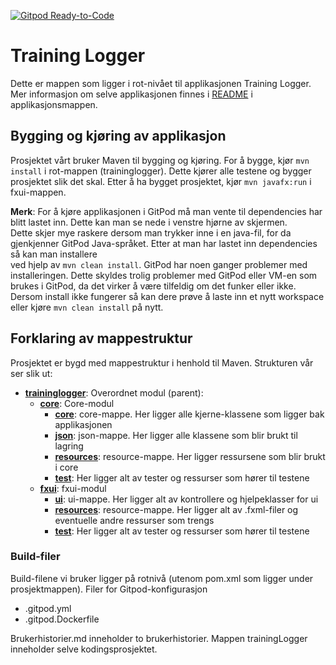 [![Gitpod Ready-to-Code](https://img.shields.io/badge/Gitpod-Ready--to--Code-blue?logo=gitpod)](https://gitpod.idi.ntnu.no/#https://gitlab.stud.idi.ntnu.no/it1901/groups-2020/gr2001/gr2001.git) 

# Training Logger

Dette er mappen som ligger i rot-nivået til applikasjonen Training Logger. Mer informasjon om
selve applikasjonen finnes i [README](trainingLogger/README.md) i applikasjonsmappen. 

## Bygging og kjøring av applikasjon

Prosjektet vårt bruker Maven til bygging og kjøring. For å bygge, kjør `mvn install` i rot-mappen (traininglogger). Dette kjører alle testene og bygger prosjektet slik det skal. 
Etter å ha bygget prosjektet, kjør `mvn javafx:run` i fxui-mappen.

**Merk**: For å kjøre applikasjonen i GitPod må man vente til dependencies har blitt lastet inn. Dette kan man se nede i venstre hjørne av skjermen.  
Dette skjer mye raskere dersom man trykker inne i en java-fil, for da gjenkjenner GitPod Java-språket. Etter at man har lastet inn dependencies så kan man installere  
ved hjelp av `mvn clean install`. GitPod har noen ganger problemer med installeringen. Dette skyldes trolig problemer med GitPod eller VM-en som brukes i GitPod, da 
det virker å være tilfeldig om det funker eller ikke. Dersom install ikke fungerer så kan dere prøve å laste inn et nytt workspace eller kjøre `mvn clean install` på nytt. 

## Forklaring av mappestruktur
Prosjektet er bygd med mappestruktur i henhold til Maven. Strukturen vår ser slik ut:
- [**traininglogger**](traininglogger): Overordnet modul (parent):
    - [**core**](traininglogger/core): Core-modul
        - [**core**](traininglogger/core/src/main/java/traininglogger/core): core-mappe. Her ligger alle kjerne-klassene som ligger bak applikasjonen
        - [**json**](traininglogger/core/src/main/java/traininglogger/json): json-mappe. Her ligger alle klassene som blir brukt til lagring
        - [**resources**](traininglogger/core/src/main/resources): resource-mappe. Her ligger ressursene som blir brukt i core 
        - [**test**](traininglogger/core/src/test): Her ligger alt av tester og ressurser som hører til testene
    - [**fxui**](traininglogger/fxui): fxui-modul
        - [**ui**](traininglogger/fxui/src/main/java/traininglogger/ui): ui-mappe. Her ligger alt av kontrollere og hjelpeklasser for ui
        - [**resources**](traininglogger/fxui/src/main/resources): resource-mappe. Her ligger alt av .fxml-filer og eventuelle andre ressurser som trengs
        - [**test**](traininglogger/fxui/src/test): Her ligger alt av tester og ressurser som hører til testene

### Build-filer
Build-filene vi bruker ligger på rotnivå (utenom pom.xml som ligger under prosjektmappen). 
Filer for Gitpod-konfigurasjon
- .gitpod.yml
- .gitpod.Dockerfile

Brukerhistorier.md inneholder to brukerhistorier.
Mappen trainingLogger inneholder selve kodingsprosjektet.